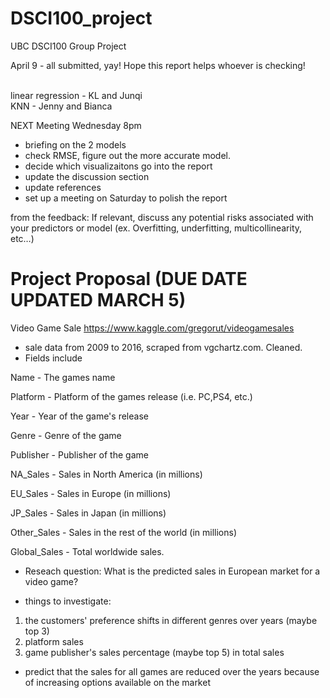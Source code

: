 # DSCI100_project
UBC DSCI100 Group Project

April 9 - all submitted, yay! Hope this report helps whoever is checking!


<br> linear regression - KL and Junqi
<br> KNN - Jenny and Bianca

NEXT Meeting Wednesday 8pm

- briefing on the 2 models
- check RMSE, figure out the more accurate model.
- decide which visualizaitons go into the report
- update the discussion section
- update references
- set up a meeting on Saturday to polish the report


from the feedback:
If relevant, discuss any potential risks associated with your predictors or model (ex. Overfitting, underfitting, multicollinearity, etc…)


# Project Proposal (DUE DATE UPDATED MARCH 5)
Video Game Sale https://www.kaggle.com/gregorut/videogamesales
   - sale data from 2009 to 2016, scraped from vgchartz.com. Cleaned.
   - Fields include

Name - The games name

Platform - Platform of the games release (i.e. PC,PS4, etc.)

Year - Year of the game's release

Genre - Genre of the game

Publisher - Publisher of the game

NA_Sales - Sales in North America (in millions)

EU_Sales - Sales in Europe (in millions)

JP_Sales - Sales in Japan (in millions)

Other_Sales - Sales in the rest of the world (in millions)

Global_Sales - Total worldwide sales.
   
   - Reseach question: What is the predicted sales in European market for a video game?
   
   - things to investigate: 
   1. the customers' preference shifts in different genres over years (maybe top 3)
   2. platform sales
   3. game publisher's sales percentage (maybe top 5) in total sales

   - predict that the sales for all games are reduced over the years because of increasing options available on the market


